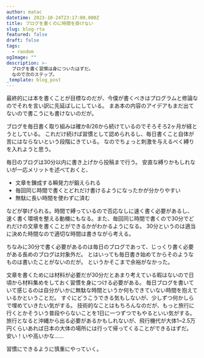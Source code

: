 ```yaml
---
author: matac
datetime: 2023-10-24T23:17:00.000Z
title: ブログを書くのに時間を掛けない
slug: blog-rta
featured: false
draft: false
tags:
  - random
ogImage: ""
description: >-
  ブログを書く習慣は身についたはずだ。
  なので次のステップ。
_template: blog_post
---
```


最終的には本を書くことが目標なのだが、今僕が書くべきはプログラムと修論なのでそれを言い訳に先延ばしにしている。
まあ本の内容のアイデアもまだ出てないので書こうにも書けないのだが。

ブログを毎日書く取り組みは確か8/26から続けているのでそろそろ2ヶ月が経とうとしている。
これだけ続けば習慣として認められるし、毎日書くこと自体が苦にはならないという段階にきている。
なのでちょっと刺激を与えるべく縛りを入れようと思う。

毎日のブログは30分以内に書き上げから投稿まで行う。
安直な縛りかもしれないが一応メリットを述べておくと、

- 文章を錬成する瞬発力が鍛えられる
- 毎回同じ時間で書くとどれだけ書けるようになったかが分かりやすい
- 無駄に長い時間を使わずに済む

などが挙げられる。時間で縛っているので否応なしに速く書く必要があるし、
速く書く環境を整える動機にもなる。また、毎回同じ時間で書くので30分でどれだけの文章を書くことができるかがわかるようになる。
30分というのは適当に決めた時間なので適切な時間は書きながら考える。

ちなみに30分で書く必要があるのは毎日のブログであって、じっくり書く必要がある長めのブログは対象外だ。
とはいっても毎日書き始めてからそのようなものは書いたことがないのだが。
というかそこまで余裕がなかった。

文章を書くためには材料が必要だが30分だとあまり考えている暇はないので日頃から材料集めをしておく習慣を身につける必要がある。
毎日ブログを書いていて感じるのは自分がいかに無駄な時間というか何もできていない時間を抱えているかということだ。
すぐにどうこうできる気もしないが、少しずつ何かしらで埋めていきたい気がする。
技術的なことはもちろんなのだが、もっと旅行に行くとかそういう普段やらないことを1日に一つずつでもやるといい気がする。
旅行となると沖縄から出る必要があるかもしれないが、飛行機代が大体1~2.5万円くらいあれば日本の大体の場所には行って帰ってくることができるはずだ。
安い！いや高いかな......

習慣にできるように慎重にやっていく。
